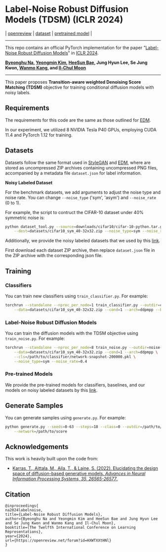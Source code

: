 # Label-Noise Robust Diffusion Models (TDSM) (ICLR 2024)

| [openreview](https://openreview.net/forum?id=HXWTXXtHNl) | [dataset](https://www.dropbox.com/scl/fo/807h7bai3qdjwhcq1n0qz/h?rlkey=3z68jap6zifzuf3hxey4jqs2e&dl=0) | [pretrained model](https://www.dropbox.com/scl/fo/rcwt17apifn5qv02bl7hq/h?rlkey=8dvxa8yupjpc98aflgphdwajg&dl=0) |

--------------------

This repo contains an official PyTorch implementation for the paper "[Label-Noise Robust Diffusion Models](https://openreview.net/forum?id=HXWTXXtHNl)" in [ICLR 2024](https://iclr.cc/Conferences/2024).

**[Byeonghu Na](https://sites.google.com/view/byeonghu-na), [Yeongmin Kim](https://sites.google.com/view/yeongmin-space), [HeeSun Bae](https://sites.google.com/view/baeheesun), Jung Hyun Lee, Se Jung Kwon, [Wanmo Kang](https://sites.google.com/site/wanmokang), and [Il-Chul Moon](https://aai.kaist.ac.kr/bbs/board.php?bo_table=sub2_1&wr_id=3)**   


--------------------

This paper proposes **Transition-aware weighted Denoising Score Matching (TDSM)** objective for training conditional diffusion models with noisy labels.

<!--
<img src="./figures/image1.png" width="500" title="example" alt="(a) Examples of noisy labeled datasets of MNIST (top) and CIFAR-10 (bottom), and (b-c) the randomly generated images of baseline and our models, trained with the noisy labeled datasets.">

<img src="./figures/overview.png" width="500" title="overview" alt="The training procedure of the proposed approach. The solid black arrows indicate the forward propagation, and the dashed red arrows represent the gradient signal flow. The filled circle operation denotes the dot product operation, and the dashed operation represents the L2 loss. The noisy-label classifier $\tilde{\mathbf{h}}_{\boldsymbol{\phi}^*}$ can be obtained by the cross-entropy loss on the noisy labeled dataset $\tilde{D}$.">
-->

## Requirements

The requirements for this code are the same as those outlined for [EDM](https://github.com/NVlabs/edm#requirements).

In our experiment, we utilized 8 NVIDIA Tesla P40 GPUs, employing CUDA 11.4 and PyTorch 1.12 for training.

## Datasets

Datasets follow the same format used in [StyleGAN](https://github.com/NVlabs/stylegan3?tab=readme-ov-file#preparing-datasets) and [EDM](https://github.com/NVlabs/edm?tab=readme-ov-file#preparing-datasets), where are stored as uncompressed ZIP archives containing uncompressed PNG files, accompanied by a metadata file `dataset.json` for label information.

**Noisy Labeled Dataset**

For the benchmark datasets, we add arguments to adjust the noise type and noise rate. 
You can change `--noise_type` ('sym', 'asym') and `--noise_rate` (0 to 1).  

For example, the script to contruct the CIFAR-10 dataset under 40\% symmetric noise is:

```.bash
python dataset_tool.py --source=downloads/cifar10/cifar-10-python.tar.gz \
    --dest=datasets/cifar10_sym_40-32x32.zip --noise_type=sym --noise_rate=0.4
```

Additionally, we provide the noisy labeled datasets that we used by this [link](https://www.dropbox.com/scl/fo/807h7bai3qdjwhcq1n0qz/h?rlkey=3z68jap6zifzuf3hxey4jqs2e&dl=0).

First download each dataset ZIP archive, then replace `dataset.json` file in the ZIP archive with the corresponding json file.

## Training

### Classifiers 

You can train new classifiers using `train_classifier.py`. For example:

```.bash
torchrun --standalone --nproc_per_node=1 train_classifier.py --outdir=classifier-runs \
    --data=datasets/cifar10_sym_40-32x32.zip --cond=1 --arch=ddpmpp --batch 1024
```

### Label-Noise Robust Diffusion Models

You can train the diffusion models with the TDSM objective using `train_noise.py`. For example:

```.bash
torchrun --standalone --nproc_per_node=8 train_noise.py --outdir=noise-runs \
    --data=datasets/cifar10_sym_40-32x32.zip --cond=1 --arch=ddpmpp \
    --cls=/path/to/classifier/network-snapshot-200000.pkl \
    --noise_type=sym --noise_rate=0.4
```

### Pre-trained Models

We provide the pre-trained models for classifiers, baselines, and our models on noisy labeled datasets by this [link](https://www.dropbox.com/scl/fo/rcwt17apifn5qv02bl7hq/h?rlkey=8dvxa8yupjpc98aflgphdwajg&dl=0).

## Generate Samples

You can generate samples using `generate.py`. For example:

```.bash
python generate.py --seeds=0-63 --steps=18 --class=0 --outdir=/path/to/output \
    --network=/path/to/score
```
## Acknowledgements

This work is heavily built upon the code from:
* [Karras, T., Aittala, M., Aila, T., & Laine, S. (2022). Elucidating the design space of diffusion-based generative models. *Advances in Neural Information Processing Systems, 35, 26565-26577*.](https://github.com/NVlabs/edm)

## Citation

```
@inproceedings{
na2024labelnoise,
title={Label-Noise Robust Diffusion Models},
author={Byeonghu Na and Yeongmin Kim and HeeSun Bae and Jung Hyun Lee and Se Jung Kwon and Wanmo Kang and Il-Chul Moon},
booktitle={The Twelfth International Conference on Learning Representations},
year={2024},
url={https://openreview.net/forum?id=HXWTXXtHNl}
}
```
